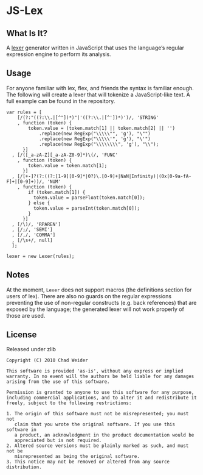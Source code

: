 # JS-Lex #

## What Is It? ##
A [lexer](http://en.wikipedia.org/wiki/Lexical_analysis) generator written in JavaScript that uses the language’s regular expression engine to perform its analysis.

## Usage ##
For anyone familiar with lex, flex, and friends the syntax is familiar enough. The following will create a lexer that will tokenize a JavaScript-like text. A full example can be found in the repository.

    var rules = [
        [/(?:"((?:\\.|[^"])*)"|'((?:\\.|[^'])*)')/, 'STRING'
        , function (token) {
            token.value = (token.match[1] || token.match[2] || '')
                .replace(new RegExp("\\\\\"", 'g'), "\"")
                .replace(new RegExp("\\\\\'", 'g'), "\'")
                .replace(new RegExp("\\\\\\\\", 'g'), "\\");
          }]
      , [/([_a-zA-Z][_a-zA-Z0-9]*)\(/, 'FUNC'
        , function (token) {
            token.value = token.match[1];
          }]
      , [/[+-]?(?:((?:[1-9][0-9]*|0?)\.[0-9]+|NaN|Infinity)|(0x[0-9a-fA-F]+|[0-9]+))/, 'NUM'
        , function (token) {
            if (token.match[1]) {
              token.value = parseFloat(token.match[0]);
            } else {
              token.value = parseInt(token.match[0]);
            }
          }]
      , [/\)/, 'RPAREN']
      , [/;/, 'SEMI']
      , [/,/, 'COMMA']
      , [/\s+/, null]
      ];

    lexer = new Lexer(rules);

## Notes ##
At the moment, `Lexer` does not support macros (the definitions section for users of lex). There are also no guards on the regular expressions preventing the use of non-regular constructs (e.g. back references) that are exposed by the language; the generated lexer will not work properly of those are used.

## License ##
Released under zlib

    Copyright (C) 2010 Chad Weider

    This software is provided 'as-is', without any express or implied
    warranty. In no event will the authors be held liable for any damages
    arising from the use of this software.

    Permission is granted to anyone to use this software for any purpose,
    including commercial applications, and to alter it and redistribute it
    freely, subject to the following restrictions:

    1. The origin of this software must not be misrepresented; you must not
       claim that you wrote the original software. If you use this software in
       a product, an acknowledgment in the product documentation would be
       appreciated but is not required.
    2. Altered source versions must be plainly marked as such, and must not be
       misrepresented as being the original software.
    3. This notice may not be removed or altered from any source distribution.

